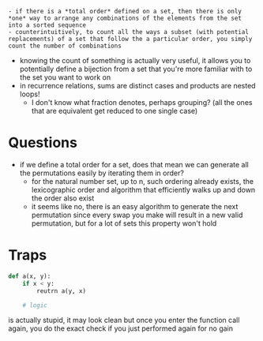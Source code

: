     - if there is a *total order* defined on a set, then there is only *one* way to arrange any combinations of the elements from the set into a sorted sequence
	- counterintuitively, to count all the ways a subset (with potential replacements) of a set that follow the a particular order, you simply count the number of combinations
- knowing the count of something is actually very useful, it allows you to potentially define a bijection from a set that  you're more familiar with to the set you want to work on
- in recurrence relations, sums are distinct cases and products are nested loops!
    - I don't know what fraction denotes, perhaps grouping? (all the ones that are equivalent get reduced to one single case)

# Questions
- if we define a total order for a set, does that mean we can generate all the permutations easily by iterating them in order?
    - for the natural number set, up to n, such ordering already exists, the lexicographic order and algorithm that efficiently walks up and down the order also exist
    - it seems like no, there is an easy algorithm to generate the next permutation since every swap you make will result in a new valid permutation, but for a lot of sets this property won't hold

# Traps
```python
def a(x, y):
	if x < y:
		reutrn a(y, x)

	# logic
``` 
is actually stupid, it may look clean but once you enter the function call again, you do the exact check if you just performed again for no gain

